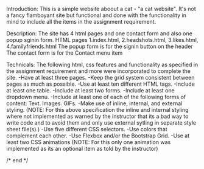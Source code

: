 Introduction:
This is a simple website aboout a cat - "a cat website". It's not a fancy flamboyant site but functional and done with the functionality in mind to include all the items in the assignment requirement.

Description:
The site has 4 html pages and one contact form and also one popup sginin form.
  HTML pages 1.index.html, 2.headshots.html, 3.likes.html, 4.familyfriends.html
The popup form is for the signin button on the header
The contact form is for the Contact menu item

Technicals: 
The following html, css features and functionality as specified in the assignment requirement and more were incorporated to complete the site.
-Have at least three pages.
-Keep the grid system consistent between pages as much as possible.
-Use at least ten different HTML tags.
-Include at least one table.
-Include at least two forms.
-Include at least one dropdown menu.
-Include at least one of each of the following forms of content: 
    Text. Images. GIFs.
-Make use of inline, internal, and external styling.
 (NOTE: For this above specification the inline and internal styling where not implemented as warned by the instructor that its a bad way to write code and to avoid them and only use external sytling in separate style sheet file(s).)
-Use five different CSS selectors.
-Use colors that complement each other.
-Use Flexbox and/or the Bootstrap Grid.
-Use at least two CSS animations 
 (NOTE: For this only one animation was implemented as its an optional item as told by the instructor)
 
/* end */
